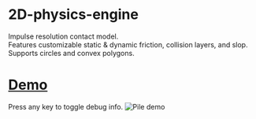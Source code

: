 # 2D-physics-engine
Impulse resolution contact model.  
Features customizable static & dynamic friction, collision layers, and slop.  
Supports circles and convex polygons.

# [Demo](https://raw.githack.com/JentGent/2D-physics-engine/main/demos/pile/index.html)
Press any key to toggle debug info.
![Pile demo](https://i.imgur.com/rh3lyBi.gif)

